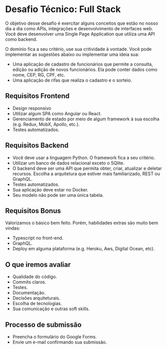 # Desafio Técnico: Full Stack

O objetivo desse desafio é exercitar alguns conceitos que estão no nosso dia a dia como APIs, integrações e desenvolvimento de interfaces web. Você deve desenvolver uma Single Page Application que utiliza uma API como backend.

O domínio fica a seu critério, use sua critividade à vontade. Você pode implementar as sugestões abaixo ou implementar uma ideia sua:

* Uma aplicação de cadastro de funcionários que permite a consulta, edição ou adição de novos funcionários. Ela pode conter dados como nome, CEP, RG, CPF, etc.
* Uma aplicação de rifas que realiza o cadastro e o sorteio.

## Requisitos Frontend

* Design responsivo
* Utilizar algum SPA como Angular ou React.
* Gerenciamento de estado por meio de algum framework à sua escolha (e.g. Redux, MobX, Apollo, etc.).
* Testes automatizados.

## Requisitos Backend

* Você deve usar a linguagem Python. O framework fica a seu critério.
* Utilizar um banco de dados relacional exceto o SQlite.
* O backend deve ser uma API que permita obter, criar, atualizar e deletar recursos. Escolha a arquitetura que estiver mais familiarizado, REST ou GraphQL.
* Testes automatizados.
* Sua aplicação deve estar no Docker.
* Seu modelo não pode ser uma única tabela.

## Requisitos Bonus

Valorizamos o básico bem feito. Porém, habilidades extras são muito bem vindas:

* Typescript no front-end.
* GraphQL.
* Deploy em alguma plataforma (e.g. Heroku, Aws, Digital Ocean, etc).

## O que iremos avaliar

* Qualidade do código.
* Commits claros.
* Testes.
* Documentação.
* Decisões arquiteturais.
* Escolha de tecnologias.
* Sua comunicação e outras soft skills.

## Processo de submissão

* Preencha o formulário do Google Forms.
* Envie um e-mail confirmando sua submissão.
